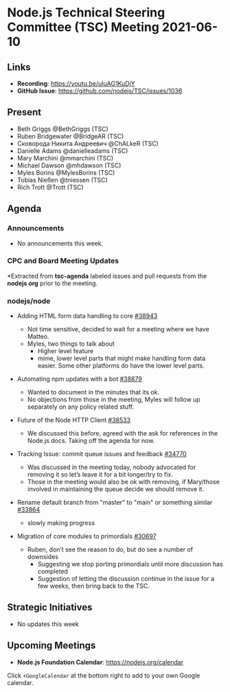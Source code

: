 # Node.js Technical Steering Committee (TSC) Meeting 2021-06-10

## Links

* **Recording**:  <https://youtu.be/uIuAG1KuDjY>
* **GitHub Issue**: <https://github.com/nodejs/TSC/issues/1036>

## Present

* Beth Griggs @BethGriggs (TSC)
* Ruben Bridgewater @BridgeAR (TSC)
* Сковорода Никита Андреевич @ChALkeR (TSC)
* Danielle Adams @danielleadams (TSC)
* Mary Marchini @mmarchini (TSC)
* Michael Dawson @mhdawson (TSC)
* Myles Borins @MylesBorins (TSC)
* Tobias Nießen @tniessen (TSC)
* Rich Trott @Trott (TSC)

## Agenda

### Announcements

* No announcements this week.

### CPC and Board Meeting Updates

*Extracted from **tsc-agenda** labeled issues and pull requests from the **nodejs org** prior to the meeting.

### nodejs/node

* Adding HTML form data handling to core [#38943](https://github.com/nodejs/node/issues/38943)
  * Not time sensitive, decided to wait for a meeting where we have Matteo.
  * Myles, two things to talk about
    * Higher level feature
    * mime, lower level parts that might make handling form data easier. Some other
      platforms do have the lower level parts.

* Automating npm updates with a bot [#38879](https://github.com/nodejs/node/issues/38879)
  * Wanted to document in the minutes that its ok.
  * No objections from those in the meeting, Myles will follow up separately on any policy related
    stuff.

* Future of the Node HTTP Client  [#38533](https://github.com/nodejs/node/issues/38533)
  * We discussed this before, agreed with the ask for references in the Node.js docs. Taking off
    the agenda for now.

* Tracking Issue: commit queue issues and feedback [#34770](https://github.com/nodejs/node/issues/34770)
  * Was discussed in the meeting today, nobody advocated for removing it so let’s leave
    it for a bit longer/try to fix.
  * Those in the meeting would also be ok with removing, if Mary/those involved in maintaining
    the queue decide we should remove it.

* Rename default branch from "master" to "main" or something similar [#33864](https://github.com/nodejs/node/issues/33864)
  * slowly making progress

* Migration of core modules to primordials [#30697](https://github.com/nodejs/node/issues/30697)
  * Ruben, don’t see the reason to do, but do see a number of downsides
    * Suggesting we stop porting primordials until more discussion has completed
    * Suggestion of letting the discussion continue in the issue for a few weeks, then
      bring back to the TSC.

## Strategic Initiatives

* No updates this week

## Upcoming Meetings

* **Node.js Foundation Calendar**: <https://nodejs.org/calendar>

Click `+GoogleCalendar` at the bottom right to add to your own Google calendar.
